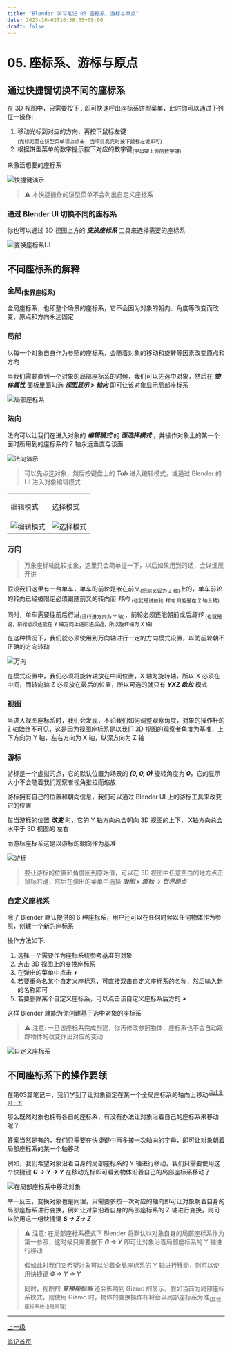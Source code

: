 ```yaml
---
title: "Blender 学习笔记 05 座标系、游标与原点"
date: 2023-10-02T16:38:35+09:00
draft: false
---
```


# 05. 座标系、游标与原点

## 通过快捷键切换不同的座标系

在 3D 视图中，只需要按下 **<i>,</i>** 即可快速呼出座标系饼型菜单，此时你可以通过下列任一操作:

1. 移动光标到对应的方向，再按下鼠标左键<br><sub>(光标无需在饼型菜单项上点击，当项目高亮时按下鼠标左键即可)</sub>
2. 根据饼型菜单的数字提示按下对应的数字键<sub>(字母键上方的数字键)</sub>

来激活想要的座标系

![快捷键演示](https://github-share-1304366332.cos.ap-guangzhou.myqcloud.com/art/selfStudy/Blender/attachments/ch05-004.gif)

> ⚠ 本快捷操作的饼型菜单不会列出自定义座标系

### 通过 Blender UI 切换不同的座标系

你也可以通过 3D 视图上方的 **<i>变换座标系</i>** 工具来选择需要的座标系

![变换座标系UI](https://github-share-1304366332.cos.ap-guangzhou.myqcloud.com/art/selfStudy/Blender/attachments/ch05-003.png)

## 不同座标系的解释

### 全局<sub>(世界座标系)</sub>

全局座标系，也即整个场景的座标系，它不会因为对象的朝向、角度等改变而改变，原点和方向永远固定

### 局部

以每一个对象自身作为参照的座标系，会随着对象的移动和旋转等因素改变原点和方向

当我们需要直到一个对象的局部座标系的时候，我们可以先选中对象，然后在 **<i>物体属性</i>** 面板里面勾选 **<i>视图显示 > 轴向</i>** 即可让该对象显示局部座标系

![局部座标系](https://github-share-1304366332.cos.ap-guangzhou.myqcloud.com/art/selfStudy/Blender/attachments/ch05-001.png)

### 法向

法向可以让我们在进入对象的 **<i>编辑模式</i>** 的 **<i>面选择模式</i>** ，并操作对象上的某一个面时所用到的座标系的 Z 轴永远垂直与该面

![法向演示](https://github-share-1304366332.cos.ap-guangzhou.myqcloud.com/art/selfStudy/Blender/attachments/ch05-006.gif)

> 可以先点选对象，然后按键盘上的 **<i>Tab</i>** 进入编辑模式，或通过 Blender 的 UI 进入对象编辑模式

   <table align="center">
    <tr>
    <td><p>编辑模式</p></td>
    <td><p>选择模式</p></td>
    </tr>
    <tr>
        <td align="center" width="50%">
           <img src="https://github-share-1304366332.cos.ap-guangzhou.myqcloud.com/art/selfStudy/Blender/attachments/ch05-005.png" alt="编辑模式"/>
        </td>
        <td align="center" width="50%">
           <img src="https://github-share-1304366332.cos.ap-guangzhou.myqcloud.com/art/selfStudy/Blender/attachments/ch05-007.png" alt="选择模式"/>
        </td>
    </tr>
</table>

### 万向

> 万象座标轴比较抽象，这里只会简单提一下，以后如果用到的话，会详细展开讲

假设我们这里有一台单车，单车的前轮是嵌在前叉<sub>(把前叉设为 Z 轴)</sub>上的，单车前轮的转向已经被限定必须跟随前叉的转向而 *转向*  <sub>(也就是说前轮 *转向* 只能是在 Z 轴上转)</sub>

同时，单车需要往前后行进<sub>(设行进方向为 Y 轴)</sub>，前轮必须还能朝前或后*旋转*  <sub>(也就是说，前轮必须还能在 Y 轴方向上进前进后退，所以旋转轴为 X 轴)</sub>

在这种情况下，我们就必须使用到万向轴进行一定的方向模式设置，以防前轮朝不正确的方向转动

![万向](https://github-share-1304366332.cos.ap-guangzhou.myqcloud.com/art/selfStudy/Blender/attachments/ch05-008.png)

在模式设置中，我们必须将旋转轴放在中间位置，X 轴为旋转轴，所以 X 必须在中间，而转向轴 Z 必须放在最后的位置，所以可选的就只有 **<i>YXZ 欧拉</i>** 模式

### 视图

当进入视图座标系时，我们会发现，不论我们如何调整观察角度，对象的操作杆的 Z 轴始终不可见，这是因为视图座标系是以我们 3D 视图的观察者角度为基准，上下方向为 Y 轴，左右方向为 X 轴，纵深方向为 Z 轴

### 游标

游标是一个虚拟的点，它的默认位置为场景的 **<i>(0, 0, 0)</i>** 旋转角度为 **<i>0</i>**，它的显示大小不会随着我们观察者视角推拉而缩放

游标拥有自己的位置和朝向信息，我们可以通过 Blender UI 上的游标工具来改变它的位置

每当游标的位置 **<i>改变</i>** 时，它的 Y 轴方向总会朝向 3D 视图的上下， X轴方向总会水平于 3D 视图的 左右

而游标座标系这是以游标的朝向作为基准

![游标](https://github-share-1304366332.cos.ap-guangzhou.myqcloud.com/art/selfStudy/Blender/attachments/ch05-009.gif)

> 要让游标的位置和角度回到原始值，可以在 3D 视图中任意空白的地方点击鼠标右键，然后在弹出的菜单中选择 **<i>吸附 > 游标 → 世界原点</i>**

### 自定义座标系

除了 Blender 默认提供的 6 种座标系，用户还可以在任何时候以任何物体作为参照，创建一个新的座标系

操作方法如下:

1. 选择一个需要作为座标系统参考基准的对象
2. 点击 3D 视图上的变换座标系
3. 在弹出的菜单中点击 **<i>+</i>**
4. 若要重命名某个自定义座标系，可直接双击自定义座标系的名称，然后输入新的名称即可
5. 若要删除某个自定义座标系，可以点击该自定义座标系后方的 **<i>×</i>**

这样 Blender 就能为你创建基于选中对象的座标系

> ⚠ 注意: 一旦该座标系完成创建，你再修改参照物体，座标系也不会自动跟踪物体的改变作出对应的变动

![自定义座标系](https://github-share-1304366332.cos.ap-guangzhou.myqcloud.com/art/selfStudy/Blender/attachments/ch05-010.gif)

## 不同座标系下的操作要领

在第03篇笔记中，我们学到了让对象锁定在某一个全局座标系的轴向上移动<sup>[点此复习一下](./03.movingAndTransformingObject.md#让物体在指定轴向上移动)</sup>

那么既然对象也拥有各自的座标系，有没有办法让对象沿着自己的座标系来移动呢？

答案当然是有的，我们只需要在快捷键中再多按一次轴向的字母，即可让对象朝着局部座标系的某一个轴移动

例如，我们希望对象沿着自身的局部座标系的 Y 轴进行移动，我们只需要使用这个快捷键 **<i>G → Y → Y</i>** 在移动光标即可看到物体沿着自己的局部座标系移动了

![在局部座标系中移动对象](https://github-share-1304366332.cos.ap-guangzhou.myqcloud.com/art/selfStudy/Blender/attachments/ch05-002.gif)

举一反三，变换对象也是同理，只需要多按一次对应的轴向即可让对象朝着自身的局部座标系进行变换，例如让对象沿着自身的局部座标系的 Z 轴进行变换，则可以使用这一组快捷键 **<i>S → Z→ Z</i>**

> ⚠ 注意: 在局部座标系模式下 Blender 将默认以对象自身的局部座标系作为第一参照，这时候只需要按下 **<i>G → Y</i>** 即可让对象沿着局部座标系的 Y 轴进行移动
>
> 假如此时我们又希望对象可以沿着全局座标系的 Y 轴进行移动，则可以使用快捷键 **<i>G → Y → Y</i>**
>
> 同时，视图的 **<i>变换座标系</i>** 还会影响到 Gizmo 的显示，假如当前为局部座标系模式，则使用 Gizmo 时，物体的变换操作杆将会以局部座标系为准<sub>(其他座标系统也是同理)</sub>

---

[上一级](..)

[笔记首页](/)